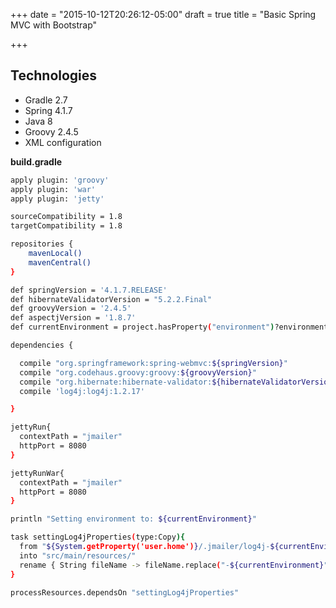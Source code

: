 +++
date = "2015-10-12T20:26:12-05:00"
draft = true
title = "Basic Spring MVC with Bootstrap"

+++

## Technologies

* Gradle 2.7
* Spring 4.1.7
* Java 8
* Groovy 2.4.5
* XML configuration

**build.gradle**

```bash
apply plugin: 'groovy'
apply plugin: 'war'
apply plugin: 'jetty'

sourceCompatibility = 1.8
targetCompatibility = 1.8

repositories {
    mavenLocal()
    mavenCentral()
}

def springVersion = '4.1.7.RELEASE'
def hibernateValidatorVersion = "5.2.2.Final"
def groovyVersion = '2.4.5'
def aspectjVersion = '1.8.7'
def currentEnvironment = project.hasProperty("environment")?environment:"development"

dependencies {

  compile "org.springframework:spring-webmvc:${springVersion}"
  compile "org.codehaus.groovy:groovy:${groovyVersion}"
  compile "org.hibernate:hibernate-validator:${hibernateValidatorVersion}"
  compile 'log4j:log4j:1.2.17'

}

jettyRun{
  contextPath = "jmailer"
  httpPort = 8080
}

jettyRunWar{
  contextPath = "jmailer"
  httpPort = 8080
}

println "Setting environment to: ${currentEnvironment}"

task settingLog4jProperties(type:Copy){
  from "${System.getProperty('user.home')}/.jmailer/log4j-${currentEnvironment}.properties"
  into "src/main/resources/"
  rename { String fileName -> fileName.replace("-${currentEnvironment}", '') }
}

processResources.dependsOn "settingLog4jProperties"
```

